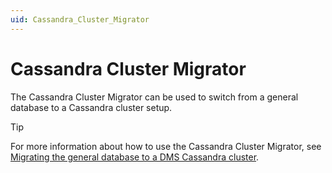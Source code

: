 ```yaml
---
uid: Cassandra_Cluster_Migrator
---
```


# Cassandra Cluster Migrator

The Cassandra Cluster Migrator can be used to switch from a general database to a Cassandra cluster setup.

> [!TIP]
> For more information about how to use the Cassandra Cluster Migrator, see [Migrating the general database to a DMS Cassandra cluster](xref:Migrating_the_general_database_to_a_DMS_Cassandra_cluster).
